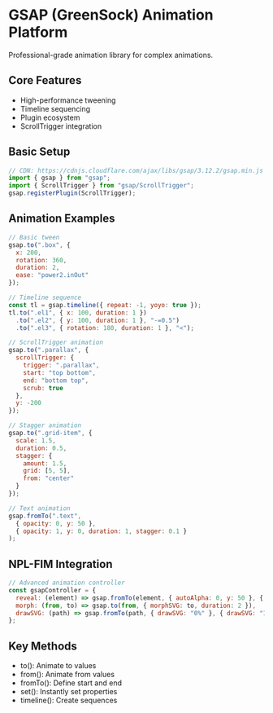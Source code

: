 # GSAP (GreenSock) Animation Platform

Professional-grade animation library for complex animations.

## Core Features
- High-performance tweening
- Timeline sequencing
- Plugin ecosystem
- ScrollTrigger integration

## Basic Setup
```javascript
// CDN: https://cdnjs.cloudflare.com/ajax/libs/gsap/3.12.2/gsap.min.js
import { gsap } from "gsap";
import { ScrollTrigger } from "gsap/ScrollTrigger";
gsap.registerPlugin(ScrollTrigger);
```

## Animation Examples
```javascript
// Basic tween
gsap.to(".box", {
  x: 200,
  rotation: 360,
  duration: 2,
  ease: "power2.inOut"
});

// Timeline sequence
const tl = gsap.timeline({ repeat: -1, yoyo: true });
tl.to(".el1", { x: 100, duration: 1 })
  .to(".el2", { y: 100, duration: 1 }, "-=0.5")
  .to(".el3", { rotation: 180, duration: 1 }, "<");

// ScrollTrigger animation
gsap.to(".parallax", {
  scrollTrigger: {
    trigger: ".parallax",
    start: "top bottom",
    end: "bottom top",
    scrub: true
  },
  y: -200
});

// Stagger animation
gsap.to(".grid-item", {
  scale: 1.5,
  duration: 0.5,
  stagger: {
    amount: 1.5,
    grid: [5, 5],
    from: "center"
  }
});

// Text animation
gsap.fromTo(".text",
  { opacity: 0, y: 50 },
  { opacity: 1, y: 0, duration: 1, stagger: 0.1 }
);
```

## NPL-FIM Integration
```javascript
// Advanced animation controller
const gsapController = {
  reveal: (element) => gsap.fromTo(element, { autoAlpha: 0, y: 50 }, { autoAlpha: 1, y: 0, duration: 1 }),
  morph: (from, to) => gsap.to(from, { morphSVG: to, duration: 2 }),
  drawSVG: (path) => gsap.fromTo(path, { drawSVG: "0%" }, { drawSVG: "100%", duration: 2 })
};
```

## Key Methods
- to(): Animate to values
- from(): Animate from values
- fromTo(): Define start and end
- set(): Instantly set properties
- timeline(): Create sequences